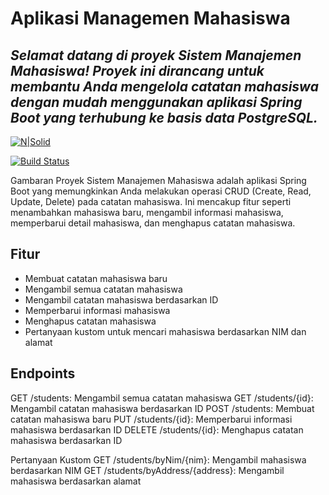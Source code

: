 # Aplikasi Managemen Mahasiswa
## _Selamat datang di proyek Sistem Manajemen Mahasiswa! Proyek ini dirancang untuk membantu Anda mengelola catatan mahasiswa dengan mudah menggunakan aplikasi Spring Boot yang terhubung ke basis data PostgreSQL._

[![N|Solid](https://cldup.com/dTxpPi9lDf.thumb.png)](https://nodesource.com/products/nsolid)

[![Build Status](https://travis-ci.org/joemccann/dillinger.svg?branch=master)](https://travis-ci.org/joemccann/dillinger)

Gambaran Proyek Sistem Manajemen Mahasiswa adalah aplikasi Spring Boot yang memungkinkan Anda melakukan operasi CRUD (Create, Read, Update, Delete) pada catatan mahasiswa. Ini mencakup fitur seperti menambahkan mahasiswa baru, mengambil informasi mahasiswa, memperbarui detail mahasiswa, dan menghapus catatan mahasiswa.

## Fitur
- Membuat catatan mahasiswa baru
- Mengambil semua catatan mahasiswa
- Mengambil catatan mahasiswa berdasarkan ID
- Memperbarui informasi mahasiswa
- Menghapus catatan mahasiswa
- Pertanyaan kustom untuk mencari mahasiswa berdasarkan NIM dan alamat


## Endpoints
GET /students: Mengambil semua catatan mahasiswa
GET /students/{id}: Mengambil catatan mahasiswa berdasarkan ID
POST /students: Membuat catatan mahasiswa baru
PUT /students/{id}: Memperbarui informasi mahasiswa berdasarkan ID
DELETE /students/{id}: Menghapus catatan mahasiswa berdasarkan ID

Pertanyaan Kustom
GET /students/byNim/{nim}: Mengambil mahasiswa berdasarkan NIM
GET /students/byAddress/{address}: Mengambil mahasiswa berdasarkan alamat

